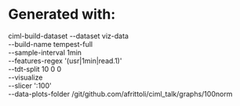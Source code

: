 # Generated with:

ciml-build-dataset
	--dataset viz-data \
	--build-name tempest-full \
	--sample-interval 1min \
	--features-regex '(usr|1min|read.1)' \
	--tdt-split 10 0 0 \
	--visualize \
	--slicer ':100' \
	--data-plots-folder /git/github.com/afrittoli/ciml_talk/graphs/100norm
